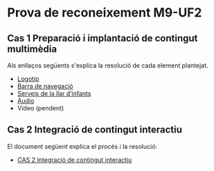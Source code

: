 # Prova de reconeixement M9-UF2

## Cas 1 Preparació i implantació de contingut multimèdia

Als enllaços següents s'explica la resolució de cada element plantejat.

* [Logotip](CAS1-logotip.md)
* [Barra de navegació](CAS1-barra%20de%20navegació.md)
* [Serveis de la llar d’infants](CAS1-Serveis%20de%20la%20llar%20d’infants.md)
* [Àudio](CAS1-Audio.md)
* Vídeo (pendent)

## Cas 2 Integració de contingut interactiu

El document següent explica el procés i la resolució:

* [CAS 2 Integració de contingut interactiu](CAS2-Integració%20de%20contingut%20interactiu.md)

